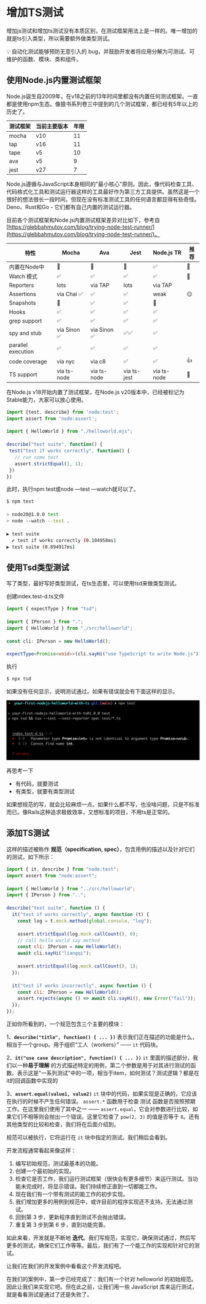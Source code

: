 
# 增加TS测试

增加js测试和增加ts测试没有本质区别，在测试框架用法上是一样的。唯一增加的就是ts引入类型，所以需要额外做类型测试。

<aside>
💡 自动化测试能够预防无意引入的 bug，并鼓励开发者将应用分解为可测试、可维护的函数、模块、类和组件。

</aside>

## 使用Node.js内置测试框架

Node.js诞生自2009年，在v18之前的13年时间里都没有内置任何测试框架。一直都是使用npm生态。像狼书系列卷三中提到的几个测试框架，都已经有5年以上的历史了。

| 测试**框架** | 当前主要版本 | 年限 |
| --- | --- | --- |
| mocha | v10 | 11 |
| tap | v16 | 11 |
| tape | v5 | 10 |
| ava | v5 | 9 |
| jest | v27 | 7 |

Node.js遵循与JavaScript本身相同的"最小核心"原则。因此，像代码检查工具、代码格式化工具和测试运行器这样的工具最好作为第三方工具提供。虽然这是一个很好的想法很长一段时间，但现在没有标准测试工具的任何语言都显得有些奇怪。Deno、Rust和Go - 它们都有自己内置的测试运行器。

目前各个测试框架和Node.js内置测试框架差异对比如下，参考自[https://glebbahmutov.com/blog/trying-node-test-runner/](https://glebbahmutov.com/blog/trying-node-test-runner/)。

| 特性 | **Mocha** | **Ava** | **Jest** | **Node.js TR** | 推荐 |
| --- | --- | --- | --- | --- | --- |
| 内置在Node中 | 🚫 | 🚫 | 🚫 | ✅ | 🎉 |
| Watch 模式 | ✅ | ✅ | ✅ | ✅ | 🎉 |
| Reporters | lots | via TAP | lots | via TAP |  |
| Assertions | via Chai ✅ | ✅ | ✅ | weak | 😑 |
| Snapshots | 🚫 | ✅ | ✅ | 🚫 |  |
| Hooks | ✅ | ✅ | ✅ | ✅ |  |
| grep support | ✅ | ✅ | ✅ | ✅ |  |
| spy and stub | via Sinon ✅ | via Sinon ✅ | ✅✅ | ✅ |  |
| parallel execution | ✅ | ✅ | ✅ | ✅ |  |
| code coverage | via nyc | via c8 | ✅ | ✅ | 👍 |
| TS support | via ts-node | via ts-node | via ts-jest | via ts-node | 🐢 |

在Node.js v18开始内置了测试框架，在Node.js v20版本中，已经被标记为Stable能力，大家可以放心使用。

```js
import {test, describe} from 'node:test';
import assert from 'node:assert';

import { HelloWorld } from "./helloworld.mjs";

describe("test suite", function() {
 test("test if works correctly", function() {
   // run some test
   assert.strictEqual(1, 1);
 })
})
```

此时，执行npm test或node —test —watch就可以了。

```bash
$ npm test

> node20@1.0.0 test
> node --watch --test .

▶ test suite
  ✔ test if works correctly (0.104958ms)
▶ test suite (0.894917ms)
```

## 使用Tsd类型测试

写了类型，最好写好类型测试，在ts生态里，可以使用tsd来做类型测试。

创建index.test-d.ts文件

```ts
import { expectType } from "tsd";

import { IPerson } from ".";
import { HelloWorld } from "./src/helloworld";

const cli: IPerson = new HelloWorld();

expectType<Promise<void>>(cli.sayHi("use TypeScript to write Node.js"));
```

执行

```bash
$ npx tsd
```

如果没有任何显示，说明测试通过。如果有错误就会有下面这样的显示。

![Untitled](img/Untitled.png)

再思考一下

- 有代码，就要测试
- 有类型，就要有类型测试

如果想规范的写，就会比较麻烦一点。如果什么都不写，也没啥问题，只是不标准而已。像Rails这种追求极致效率，又想标准的项目，不用ts是正常的。

## 添加TS测试

这样的描述被称作 **规范（specification, spec）**，包含用例的描述以及针对它们的测试，如下所示：

```js
import { it, describe } from "node:test";
import assert from "node:assert";

import { HelloWorld } from "../src/helloworld";
import { IPerson } from "..";

describe("test suite", function () {
  it("test if works correctly", async function (t) {
    const log = t.mock.method(global.console, "log");

    assert.strictEqual(log.mock.callCount(), 0);
    // call hello world say method
    const cli: IPerson = new HelloWorld();
    await cli.sayHi("liangqi");

    assert.strictEqual(log.mock.callCount(), 1);
  });

  it("test if works incorrectly", async function () {
    const cli: IPerson = new HelloWorld();
    assert.rejects(async () => await cli.sayHi(), new Error("fail"));
  });
});
```

正如你所看到的，一个规范包含三个主要的模块：

1、**`describe("title", function() { ... })`** 表示我们正在描述的功能是什么，相当于一个group。用于组织“工人（workers）” —— `it` 代码块。

2、**`it("use case description", function() { ... })`** `it` 里面的描述部分，我们以一种**易于理解** 的方式描述特定的用例，第二个参数是用于对其进行测试的函数。表示这是"一系列测试"中的一项，相当于item，如何测试？测试逻辑？都是在it的回调函数中实现的

3、**`assert.equal(value1, value2)`** `it` 块中的代码，如果实现是正确的，它应该在执行的时候不产生任何错误。
`assert.*` 函数用于检查 测试 函数是否按照预期工作。在这里我们使用了其中之一 —— `assert.equal`，它会对参数进行比较，如果它们不相等则会抛出一个错误。这里它检查了 `pow(2, 3)` 的值是否等于 `8`。还有其他类型的比较和检查，我们将在后面介绍到。

规范可以被执行，它将运行在 `it` 块中指定的测试。我们稍后会看到。

开发流程通常看起来像这样：

1. 编写初始规范，测试最基本的功能。
2. 创建一个最初始的实现。
3. 检查它是否工作，我们运行测试框架（很快会有更多细节）来运行测试。当功能未完成时，将显示错误。我们持续修正直到一切都能工作。
4. 现在我们有一个带有测试的能工作的初步实现。
5. 我们增加更多的用例到规范中，或许目前的程序实现还不支持。无法通过测试。
6. 回到第 3 步，更新程序直到测试不会抛出错误。
7. 重复第 3 步到第 6 步，直到功能完善。

如此来看，开发就是不断地 **迭代**。我们写规范，实现它，确保测试通过，然后写更多的测试，确保它们工作等等。最后，我们有了一个能工作的实现和针对它的测试。

让我们在我们的开发案例中看看这个开发流程吧。

在我们的案例中，第一步已经完成了：我们有一个针对 helloworld 的初始规范。因此让我们来实现它吧。但在此之前，让我们用一些 JavaScript 库来运行测试，就是看看测试是通过了还是失败了。

